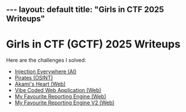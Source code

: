 --- layout: default 
title: "Girls in CTF 2025 Writeups" 
---

# Girls in CTF (GCTF) 2025 Writeups

Here are the challenges I solved:
- [Injection Everywhere (AI)](./AI/injection-everywhere.md)
- [Pirates (OSINT)](./OSINT/pirates.md)
- [Akami's Heart (Web)](./Web/akamis-heart.md)
- [Vibe Coded Web Application (Web)](./Web/vibe-coded-web-app.md)
- [My Favourite Reporting Engine (Web)](./Web/my-fav-reporting-engine.md)
- [My Favourite Reporting Engine V2 (Web)](./Web/my-fav-reporting-engine-v2.md)
